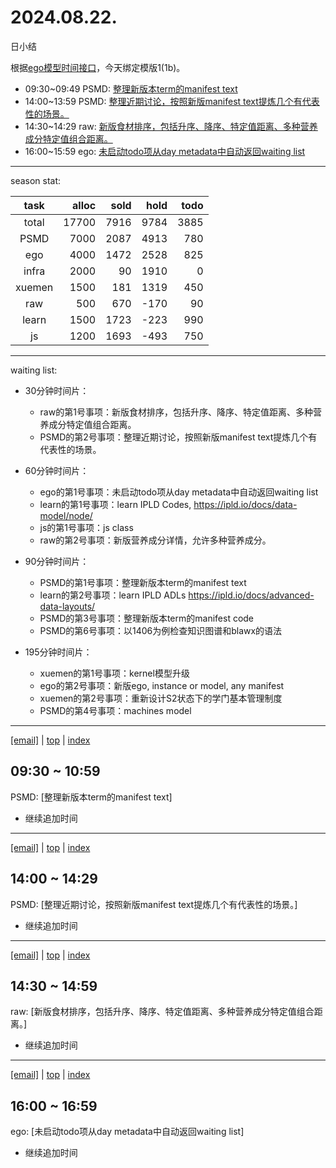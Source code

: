 # 2024.08.22.
日小结

<a id="top"></a>
根据[ego模型时间接口](https://gitee.com/hyg/blog/blob/master/timeflow.md)，今天绑定模版1(1b)。

<a id="index"></a>
- 09:30~09:49	PSMD: [整理新版本term的manifest text](#20240822093000)
- 14:00~13:59	PSMD: [整理近期讨论，按照新版manifest text提炼几个有代表性的场景。](#20240822140000)
- 14:30~14:29	raw: [新版食材排序，包括升序、降序、特定值距离、多种营养成分特定值组合距离。](#20240822143000)
- 16:00~15:59	ego: [未启动todo项从day metadata中自动返回waiting list](#20240822160000)

---
season stat:

| task | alloc | sold | hold | todo |
| :---: | ---: | ---: | ---: | ---: |
| total | 17700 | 7916 | 9784 | 3885 |
| PSMD | 7000 | 2087 | 4913 | 780 |
| ego | 4000 | 1472 | 2528 | 825 |
| infra | 2000 | 90 | 1910 | 0 |
| xuemen | 1500 | 181 | 1319 | 450 |
| raw | 500 | 670 | -170 | 90 |
| learn | 1500 | 1723 | -223 | 990 |
| js | 1200 | 1693 | -493 | 750 |

---
waiting list:


- 30分钟时间片：
  - raw的第1号事项：新版食材排序，包括升序、降序、特定值距离、多种营养成分特定值组合距离。
  - PSMD的第2号事项：整理近期讨论，按照新版manifest text提炼几个有代表性的场景。

- 60分钟时间片：
  - ego的第1号事项：未启动todo项从day metadata中自动返回waiting list
  - learn的第1号事项：learn IPLD Codes, https://ipld.io/docs/data-model/node/
  - js的第1号事项：js class
  - raw的第2号事项：新版营养成分详情，允许多种营养成分。

- 90分钟时间片：
  - PSMD的第1号事项：整理新版本term的manifest text
  - learn的第2号事项：learn IPLD ADLs https://ipld.io/docs/advanced-data-layouts/
  - PSMD的第3号事项：整理新版本term的manifest code
  - PSMD的第6号事项：以1406为例检查知识图谱和blawx的语法

- 195分钟时间片：
  - xuemen的第1号事项：kernel模型升级
  - ego的第2号事项：新版ego, instance or model, any manifest
  - xuemen的第2号事项：重新设计S2状态下的学门基本管理制度
  - PSMD的第4号事项：machines model

---
<a href="mailto:huangyg@mars22.com?subject=关于2024.08.22.[整理新版本term的manifest text]任务&body=日期: 2024.08.22.%0D%0A序号: 5%0D%0A手稿:../../draft/2024/08/20240822093000.md%0D%0A---请勿修改邮件主题及以上内容 从下一行开始写您的想法---%0D%0A">[email]</a> | [top](#top) | [index](#index)
<a id="20240822093000"></a>
## 09:30 ~ 10:59
PSMD: [整理新版本term的manifest text]

- 继续追加时间

---
<a href="mailto:huangyg@mars22.com?subject=关于2024.08.22.[整理近期讨论，按照新版manifest text提炼几个有代表性的场景。]任务&body=日期: 2024.08.22.%0D%0A序号: 7%0D%0A手稿:../../draft/2024/08/20240822140000.md%0D%0A---请勿修改邮件主题及以上内容 从下一行开始写您的想法---%0D%0A">[email]</a> | [top](#top) | [index](#index)
<a id="20240822140000"></a>
## 14:00 ~ 14:29
PSMD: [整理近期讨论，按照新版manifest text提炼几个有代表性的场景。]

- 继续追加时间

---
<a href="mailto:huangyg@mars22.com?subject=关于2024.08.22.[新版食材排序，包括升序、降序、特定值距离、多种营养成分特定值组合距离。]任务&body=日期: 2024.08.22.%0D%0A序号: 8%0D%0A手稿:../../draft/2024/08/20240822143000.md%0D%0A---请勿修改邮件主题及以上内容 从下一行开始写您的想法---%0D%0A">[email]</a> | [top](#top) | [index](#index)
<a id="20240822143000"></a>
## 14:30 ~ 14:59
raw: [新版食材排序，包括升序、降序、特定值距离、多种营养成分特定值组合距离。]

- 继续追加时间

---
<a href="mailto:huangyg@mars22.com?subject=关于2024.08.22.[未启动todo项从day metadata中自动返回waiting list]任务&body=日期: 2024.08.22.%0D%0A序号: 10%0D%0A手稿:../../draft/2024/08/20240822160000.md%0D%0A---请勿修改邮件主题及以上内容 从下一行开始写您的想法---%0D%0A">[email]</a> | [top](#top) | [index](#index)
<a id="20240822160000"></a>
## 16:00 ~ 16:59
ego: [未启动todo项从day metadata中自动返回waiting list]

- 继续追加时间
